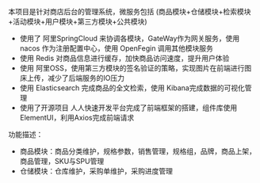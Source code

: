   本项目是针对商店后台的管理系统，微服务包括 (商品模块+仓储模块+检索模块+活动模块+用户模块+第三方模块+公共模块)
  - 使用了 阿里SpringCloud 来协调各模块，GateWay作为网关服务，使用 nacos 作为注册配置中心，使用 OpenFegin 调用其他模块服务
  - 使用 Redis 对商品信息进行缓存，加快商品访问速度，提升用户体验
  - 使用 阿里OSS，使用第三方模块的签名验证的策略，实现图片在前端进行图床上传，减少了后端服务的IO压力
  - 使用 Elasticsearch 完成商品的全文检索，使用 Kibana完成数据的可视化管理
  - 使用了开源项目 人人快速开发平台完成了前端框架的搭建，组件库使用ElementUI，利用Axios完成前端请求
  
功能描述：
- 商品模块：商品分类维护，规格参数，销售管理，规格组，品牌，商品上架，商品管理，SKU与SPU管理
- 仓储模块：仓库维护，采购单维护，采购进度管理
